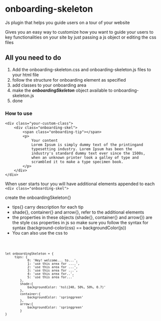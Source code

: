 # onboarding-skeleton
Js plugin that helps you guide users on a tour of your website

Gives you an easy way to customize how you want to guide your users to key functionalities on your site by just passing a js object or editing the css files 

## All you need to do
<ol>
<li>Add the onboarding-skeleton.css and onboarding-skeleton.js files to your html file</li>
<li>follow the structure for onboarding element as specified</li>
<li>add classes to your onboarding area</li>
<li>make the <i><strong>onboardingSkeleton</strong></i> object available to onboarding-skeleton.js</li>
<li>done</li>
</ol>

### How to use

    <div class="your-custom-class">
        <div class="onboarding-skel"> 
            <span class="onboarding-tip"></span>
            <p>
                Your content
                Lorem Ipsum is simply dummy text of the printingand
                typesetting industry. Lorem Ipsum has been the 
                industry's standard dummy text ever since the 1500s, 
                when an unknown printer took a galley of type and 
                scrambled it to make a type specimen book.
            </p>
        </div>
    </div>

When user starts tour you will have additional elements appended to each `<div class="onboarding-skel">`

create the onboardingSkeleton{}
- tips{} carry description for each tip
- shade{}, container{} and arrow{}, refer to the additional elements
- the properties in these objects (shade{}, container{} and arrow{}) are the style css properties in js so make sure you follow the syntax for syntax (background-color(css) == backgroundColor(js))
- You can also use the css to 

<code>
    
    let onboardingSkeleton = {
         tips: {
                0: 'Hey! welcome... to...',
                1: 'use this area for ....',
                2: 'use this area for ...',
                3: 'use this area for ...',
                4: 'use this area for..',
                5: 'use this area for...'
            },
            shade:{
                backgroundColor: 'hsl(240, 50%, 50%, 0.7)'
            },
            container:{
                backgroundColor: 'springgreen'
            },
            arrow:{
                backgroundColor: 'springgreen'
            }
    }

</code>

